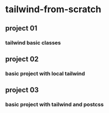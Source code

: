 # tailwind-from-scratch

## project 01

### tailwind basic classes

## project 02

### basic project with local tailwind

## project 03

### basic project with tailwind and postcss
